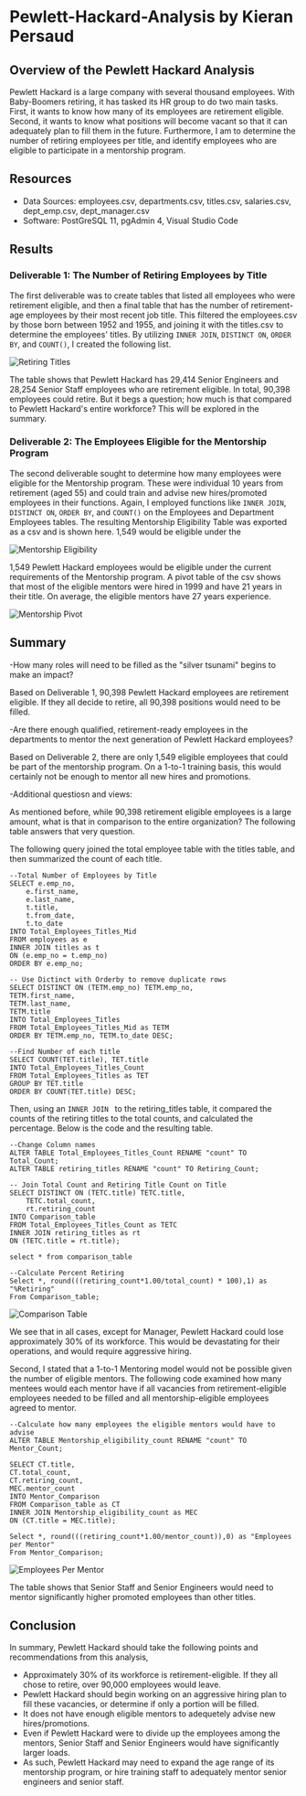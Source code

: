 # Pewlett-Hackard-Analysis by Kieran Persaud

## Overview of the Pewlett Hackard Analysis

Pewlett Hackard is a large company with several thousand employees. With Baby-Boomers retiring, it has tasked its HR group to do two main tasks. First, it wants to know how many of its employees are retirement eligible. Second, it wants to know what positions will become vacant so that it can adequately plan to fill them in the future. Furthermore, I am to determine the number of retiring employees per title, and identify employees who are eligible to participate in a mentorship program.

## Resources
- Data Sources: employees.csv, departments.csv, titles.csv, salaries.csv, dept_emp.csv, dept_manager.csv
- Software: PostGreSQL 11, pgAdmin 4, Visual Studio Code

## Results

### Deliverable 1: The Number of Retiring Employees by Title

The first deliverable was to create tables that listed all employees who were retirement eligible, and then a final table that has the number of retirement-age employees by their most recent job title. This filtered the employees.csv by those born between 1952 and 1955, and joining it with the titles.csv to determine the employees' titles. By utilizing ```INNER JOIN```, ```DISTINCT ON```, ```ORDER BY```, and ```COUNT()```, I created the following list.

![Retiring Titles](https://user-images.githubusercontent.com/84286467/127759997-ac68724c-e999-4115-a57a-c6b132d90dab.PNG)

The table shows that Pewlett Hackard has 29,414 Senior Engineers and 28,254 Senior Staff employees who are retirement eligible. In total, 90,398 employees could retire. But it begs a question; how much is that compared to Pewlett Hackard's entire workforce? This will be explored in the summary.

### Deliverable 2: The Employees Eligible for the Mentorship Program

The second deliverable sought to determine how many employees were eligible for the Mentorship program. These were individual 10 years from retirement (aged 55) and could train and advise new hires/promoted employees in their functions. Again, I employed functions like ```INNER JOIN```, ```DISTINCT ON```, ```ORDER BY```, and ```COUNT()``` on the Employees and Department Employees tables. The resulting Mentorship Eligibility Table was exported as a csv and is shown here. 1,549 would be eligible under the

![Mentorship Eligibility](https://user-images.githubusercontent.com/84286467/127760639-468a4645-392b-47aa-8abd-7997dc025c06.PNG)

1,549 Pewlett Hackard employees would be eligible under the current requirements of the Mentorship program. A pivot table of the csv shows that most of the eligible mentors were hired in 1999 and have 21 years in their title. On average, the eligible mentors have 27 years experience.

![Mentorship Pivot](https://user-images.githubusercontent.com/84286467/127760968-049dc661-7e45-4b37-b72f-3b98d4f68800.PNG)

## Summary

-How many roles will need to be filled as the "silver tsunami" begins to make an impact?

Based on Deliverable 1, 90,398 Pewlett Hackard employees are retirement eligible. If they all decide to retire, all 90,398 positions would need to be filled.

-Are there enough qualified, retirement-ready employees in the departments to mentor the next generation of Pewlett Hackard employees?

Based on Deliverable 2, there are only 1,549 eligible employees that could be part of the mentorship program. On a 1-to-1 training basis, this would certainly not be enough to mentor all new hires and promotions.

-Additional questiosn and views:

As mentioned before, while 90,398 retirement eligible employees is a large amount, what is that in comparison to the entire organization? The following table answers that very question.

The following query joined the total employee table with the titles table, and then summarized the count of each title. 

```
--Total Number of Employees by Title
SELECT e.emp_no,
    e.first_name,
    e.last_name,
    t.title,
    t.from_date,
    t.to_date
INTO Total_Employees_Titles_Mid
FROM employees as e
INNER JOIN titles as t
ON (e.emp_no = t.emp_no)
ORDER BY e.emp_no;

-- Use Dictinct with Orderby to remove duplicate rows
SELECT DISTINCT ON (TETM.emp_no) TETM.emp_no,
TETM.first_name,
TETM.last_name,
TETM.title
INTO Total_Employees_Titles
FROM Total_Employees_Titles_Mid as TETM
ORDER BY TETM.emp_no, TETM.to_date DESC;

--Find Number of each title
SELECT COUNT(TET.title), TET.title
INTO Total_Employees_Titles_Count
FROM Total_Employees_Titles as TET
GROUP BY TET.title
ORDER BY COUNT(TET.title) DESC;
```

Then, using an ```INNER JOIN ``` to the retiring_titles table, it compared the counts of the retiring titles to the total counts, and calculated the percentage. Below is the code and the resulting table.

```
--Change Column names
ALTER TABLE Total_Employees_Titles_Count RENAME "count" TO Total_Count;
ALTER TABLE retiring_titles RENAME "count" TO Retiring_Count;

-- Join Total Count and Retiring Title Count on Title
SELECT DISTINCT ON (TETC.title) TETC.title,
    TETC.total_count,
    rt.retiring_count
INTO Comparison_table
FROM Total_Employees_Titles_Count as TETC
INNER JOIN retiring_titles as rt
ON (TETC.title = rt.title);

select * from comparison_table

--Calculate Percent Retiring
Select *, round(((retiring_count*1.00/total_count) * 100),1) as "%Retiring"
From Comparison_table;
```

![Comparison Table](https://user-images.githubusercontent.com/84286467/127761261-28956416-6906-420c-9cf6-c2146cd2d487.PNG)

We see that in all cases, except for Manager, Pewlett Hackard could lose approximately 30% of its workforce. This would be devastating for their operations, and would require aggressive hiring.

Second, I stated that a 1-to-1 Mentoring model would not be possible given the number of eligible mentors. The following code examined how many mentees would each mentor have if all vacancies from retirement-eligible employees needed to be filled and all mentorship-eligible employees agreed to mentor.

```
--Calculate how many employees the eligible mentors would have to advise
ALTER TABLE Mentorship_eligibility_count RENAME "count" TO Mentor_Count;

SELECT CT.title,
CT.total_count,
CT.retiring_count,
MEC.mentor_count
INTO Mentor_Comparison
FROM Comparison_table as CT
INNER JOIN Mentorship_eligibility_count as MEC
ON (CT.title = MEC.title);

Select *, round(((retiring_count*1.00/mentor_count)),0) as "Employees per Mentor"
From Mentor_Comparison;
```

![Employees Per Mentor](https://user-images.githubusercontent.com/84286467/127761393-f0000f38-6ea4-4956-8f24-af098bfc978b.PNG)

The table shows that Senior Staff and Senior Engineers would need to mentor significantly higher promoted employees than other titles.

## Conclusion
In summary, Pewlett Hackard should take the following points and recommendations from this analysis,
- Approximately 30% of its workforce is retirement-eligible. If they all chose to retire, over 90,000 employees would leave.
- Pewlett Hackard should begin working on an aggressive hiring plan to fill these vacancies, or determine if only a portion will be filled.
- It does not have enough eligible mentors to adequetely advise new hires/promotions.
- Even if Pewlett Hackard were to divide up the employees among the mentors, Senior Staff and Senior Engineers would have significantly larger loads.
- As such, Pewlett Hackard may need to expand the age range of its mentorship program, or hire training staff to adequately mentor senior engineers and senior staff.
